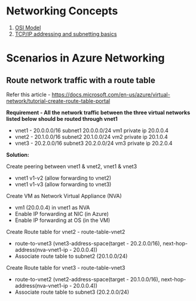 # Networking Concepts

1. [OSI Model](/concepts/osi-readme.md)
2. [TCP/IP addressing and subnetting basics](/concepts/subnetting-readme.md)

# Scenarios in Azure Networking

## Route network traffic with a route table
Refer this article - https://docs.microsoft.com/en-us/azure/virtual-network/tutorial-create-route-table-portal

**Requirement - All the network traffic between the three virtual networks listed below should be routed through vnet1**
* vnet1 - 20.0.0.0/16 subnet1 20.0.0.0/24 vm1 private ip 20.0.0.4
* vnet2 - 20.1.0.0/16 subnet2 20.1.0.0/24 vm2 private ip 20.1.0.4
* vnet3 - 20.2.0.0/16 subnet3 20.2.0.0/24 vm3 private ip 20.2.0.4

**Solution:**

Create peering between vnet1 & vnet2, vnet1 & vnet3
* vnet1 v1-v2 (allow forwarding to vnet2)
* vnet1 v1-v3 (allow forwarding to vnet3)

Create VM as Network Virtual Appliance (NVA)
* vm1 (20.0.0.4) in vnet1 as NVA
* Enable IP forwarding at NIC (in Azure)
* Enable IP forwarding at OS (in the VM)
 
Create Route table for vnet2 - route-table-vnet2	
* route-to-vnet3 (vnet3-address-space(target - 20.2.0.0/16), next-hop-address(nva-vnet1-ip - 20.0.0.4))	
* Associate route table to subnet2 (20.1.0.0/24)

Create Route table for vnet3 - route-table-vnet3	
* route-to-vnet2 (vnet2-address-space(target - 20.1.0.0/16), next-hop-address(nva-vnet1-ip - 20.0.0.4))	
* Associate route table to subnet3 (20.2.0.0/24)